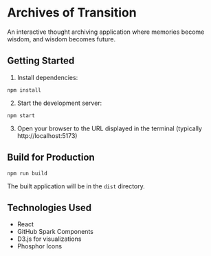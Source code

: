 # Archives of Transition

An interactive thought archiving application where memories become wisdom, and wisdom becomes future.

## Getting Started

1. Install dependencies:
```
npm install
```

2. Start the development server:
```
npm start
```

3. Open your browser to the URL displayed in the terminal (typically http://localhost:5173)

## Build for Production

```
npm run build
```

The built application will be in the `dist` directory.

## Technologies Used

- React
- GitHub Spark Components
- D3.js for visualizations
- Phosphor Icons 